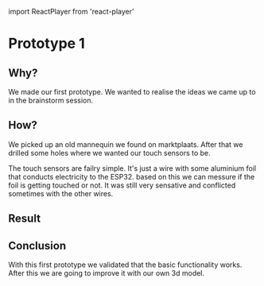 import ReactPlayer from 'react-player'

# Prototype 1

## Why?

We made our first prototype. We wanted to realise the ideas we came up to in the brainstorm session.

## How?

We picked up an old mannequin we found on marktplaats. After that we drilled some holes where we wanted our touch sensors to be.

The touch sensors are failry simple. It's just a wire with some aluminium foil that conducts electricity to the ESP32. based on this we can messure if the foil is getting touched or not. It was still very sensative and conflicted sometimes with the other wires.

## Result

<ReactPlayer controls url="/videos/prototype-1.mp4" />

## Conclusion

With this first prototype we validated that the basic functionality works. After this we are going to improve it with our own 3d model.
